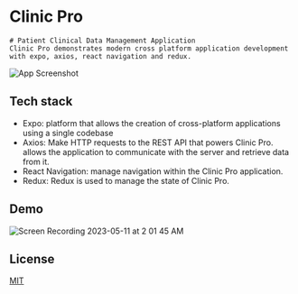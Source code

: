 # Clinic Pro

    # Patient Clinical Data Management Application
    Clinic Pro demonstrates modern cross platform application development with expo, axios, react navigation and redux.

![App Screenshot](https://i.imgur.com/rZhPTgL.png)


## Tech stack

- Expo: platform that allows the creation of cross-platform applications using a single codebase
- Axios: Make HTTP requests to the REST API that powers Clinic Pro. allows the application to communicate with the server and retrieve    data from it.
- React Navigation:  manage navigation within the Clinic Pro application.
- Redux: Redux is used to manage the state of Clinic Pro.


## Demo



![Screen Recording 2023-05-11 at 2 01 45 AM](https://github.com/SL-N30115/ClinicPro/assets/109400509/caa4d060-fa54-4278-a5ed-bd9bd2010c71)



## License

[MIT](https://choosealicense.com/licenses/mit/)
